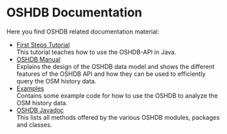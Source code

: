 # OSHDB Documentation

Here you find OSHDB related documentation material:

* [First Steps Tutorial](first-steps/README.md)<br>
  This tutorial teaches how to use the OSHDB-API in Java.
* [OSHDB Manual](manual/README.md)<br>
  Explains the design of the OSHDB data model and shows the different features of the OSHDB API and how they can be used to efficiently query the OSM history data.
* [Examples](https://gitlab.gistools.geog.uni-heidelberg.de/giscience/big-data/ohsome/oshdb-examples)<br>
  Contains some example code for how to use the OSHDB to analyze the OSM history data.
* [OSHDB Javadoc](https://docs.ohsome.org/java/oshdb/0.5.6/aggregated/)<br>
  This lists all methods offered by the various OSHDB modules, packages and classes.